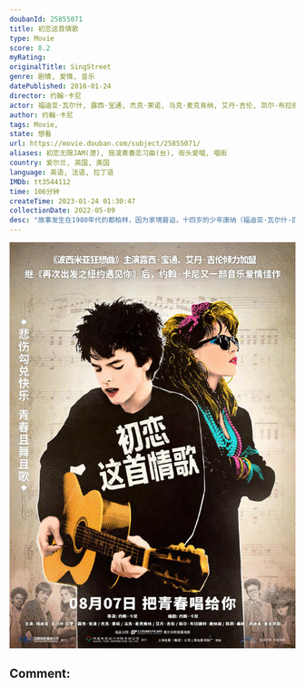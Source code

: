 ```yaml
---
doubanId: 25855071
title: 初恋这首情歌
type: Movie
score: 8.2
myRating: 
originalTitle: SingStreet
genre: 剧情, 爱情, 音乐
datePublished: 2016-01-24
director: 约翰·卡尼
actor: 福迪亚·瓦尔什, 露西·宝通, 杰克·莱诺, 马克·麦克肯纳, 艾丹·吉伦, 凯尔·布拉德利·唐纳森, 凯莉·桑顿, 莉迪亚·麦吉尼斯, 玛丽亚·多耶·肯尼迪, 康纳·汉密尔顿, 卡尔·赖斯, 伊安·肯尼, 本·卡罗兰, 波西·钱布卡, 基思·麦克利恩, 唐·威彻利, 德斯·基奥治, 基安·墨菲, 玛塞拉·普伦基特, 维拉·纽尔布维, 托尼·多伊尔, 彼得·坎皮恩
author: 约翰·卡尼
tags: Movie, 
state: 想看
url: https://movie.douban.com/subject/25855071/
aliases: 初恋无限JAM(港), 摇滚青春恋习曲(台), 街头爱唱, 唱街
country: 爱尔兰, 英国, 美国
language: 英语, 法语, 拉丁语
IMDb: tt3544112
time: 106分钟
createTime: 2023-01-24 01:30:47
collectionDate: 2022-05-09
desc: "故事发生在1980年代的都柏林，因为家境窘迫，十四岁的少年康纳（福迪亚·瓦尔什-匹罗FerdiaWalsh-Peelo饰）不得不转学来到了一所校规极为严苛死板的教会学校中就读。在那里，他惹上了横..."
---
```


![image](assets/p2615284298.jpg)

Comment: 
---

